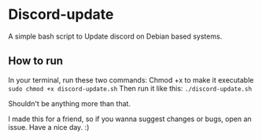 # Discord-update
A simple bash script to Update discord on Debian based systems.

## How to run
In your terminal, run these two commands:
Chmod +x to make it executable
`sudo chmod +x discord-update.sh`
Then run it like this:
`./discord-update.sh`

Shouldn't be anything more than that.

I made this for a friend, so if you wanna suggest changes or bugs, open an issue. Have a nice day. :)
